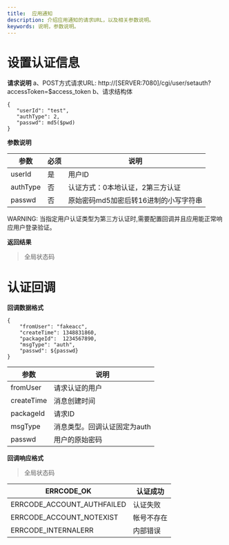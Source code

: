 ```yaml
---
title:  应用通知
description: 介绍应用通知的请求URL，以及相关参数说明。
keywords: 说明，参数说明。
---
```


# 设置认证信息

**请求说明**
a、POST方式请求URL:
http://[SERVER:7080]/cgi/user/setauth?accessToken=$access_token
b、请求结构体

```
{
   "userId": "test",
   "authType": 2,
   "passwd": md5($pwd)
}
```

**参数说明**

| 参数     | 必须 | 说明                                  |
| -------- | ---- | ------------------------------------- |
| userId   | 是   | 用户ID                                |
| authType | 否   | 认证方式：0本地认证，2第三方认证      |
| passwd   | 否   | 原始密码md5加密后转16进制的小写字符串 |

WARNING: 当指定用户认证类型为第三方认证时,需要配置回调并且应用能正常响应用户登录验证。

**返回结果**

> 全局状态码

# 认证回调

**回调数据格式**

```
{
    "fromUser": "fakeacc",
    "createTime": 1348831860,
    "packageId":  1234567890,
    "msgType": "auth",
    "passwd": ${passwd}
}
```

| 参数       | 说明                         |
| ---------- | ---------------------------- |
| fromUser   | 请求认证的用户               |
| createTime | 消息创建时间                 |
| packageId  | 请求ID                       |
| msgType    | 消息类型。回调认证固定为auth |
| passwd     | 用户的原始密码               |

**回调响应格式**

> 全局状态码

| ERRCODE_OK                 | 认证成功   |
| -------------------------- | ---------- |
| ERRCODE_ACCOUNT_AUTHFAILED | 认证失败   |
| ERRCODE_ACCOUNT_NOTEXIST   | 帐号不存在 |
| ERRCODE_INTERNALERR        | 内部错误   |